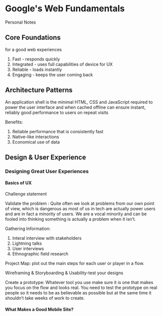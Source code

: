 # Google's Web Fundamentals
Personal Notes

## Core Foundations
for a good web experiences
1. Fast - responds quickly 
2. Integrated - uses full capabilities of device for UX
3. Reliable - loads instantly
4. Engaging - keeps the user coming back


## Architecture Patterns

An application shell is the  minimal HTML, CSS and JavaScript required to power the user interface and when cached offline can ensure instant, reliably good performance to users on repeat visits

Benefits:
1. Reliable performance that is consistently fast
2. Native-like interactions
3. Economical use of data

## Design & User Experience

### Designing Great User Experiences 

#### Basics of UX
Challenge statement

Validate the problem : Quite often we look at problems from our own point of view, which is dangerous as most of us in tech are actually power users and are in fact a minority of users. We are a vocal minority and can be fooled into thinking something is actually a problem when it isn’t.

Gathering Information:
1. Interal interview with stakeholders
2. Lightning talks 
3. User interviews
4. Ethnographic field research

Project Map: plot out the main steps for each user or player in a flow.

Wireframing & Storyboarding & Usability-test your designs

Create a prototype: Whatever tool you use make sure it is one that makes you focus on the flow and looks real. You need to test the prototype on real people so it needs to be as believable as possible but at the same time it shouldn’t take weeks of work to create.

#### What Makes a Good Mobile Site?